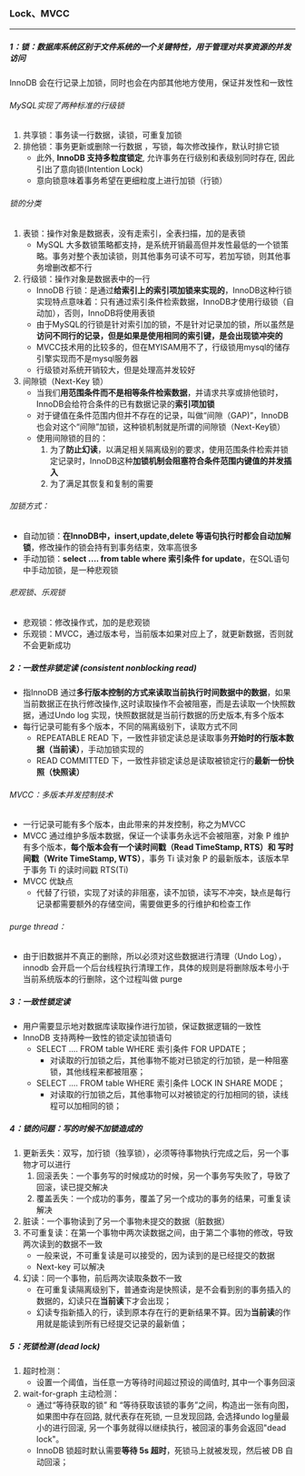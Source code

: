 ### Lock、MVCC

------

##### 1：锁：数据库系统区别于文件系统的⼀个关键特性，用于管理对共享资源的并发访问

InnoDB 会在行记录上加锁，同时也会在内部其他地方使用，保证并发性和一致性

###### MySQL实现了两种标准的行级锁

1. 共享锁：事务读一行数据，读锁，可重复加锁
2. 排他锁：事务更新或删除一行数据 ，写锁，每次修改操作，默认时排它锁
   - 此外, **InnoDB 支持多粒度锁定**, 允许事务在行级别和表级别同时存在, 因此引出了意向锁(Intention Lock)
   - 意向锁意味着事务希望在更细粒度上进行加锁（行锁）

###### 锁的分类

1. 表锁：操作对象是数据表，没有走索引，全表扫描，加的是表锁
   - MySQL 大多数锁策略都支持，是系统开销最高但并发性最低的一个锁策略。事务对整个表加读锁，则其他事务可读不可写，若加写锁，则其他事务增删改都不行
2. 行级锁：操作对象是数据表中的一行
   - InnoDB 行锁：是通过**给索引上的索引项加锁来实现的**，InnoDB这种行锁实现特点意味着：只有通过索引条件检索数据，InnoDB才使用行级锁（自动加），否则，InnoDB将使用表锁
   - 由于MySQL的行锁是针对索引加的锁，不是针对记录加的锁，所以虽然是**访问不同行的记录，但是如果是使用相同的索引键，是会出现锁冲突的**
   - MVCC技术用的比较多的，但在MYISAM用不了，行级锁用mysql的储存引擎实现而不是mysql服务器
   - 行级锁对系统开销较大，但是处理高并发较好
3. 间隙锁（Next-Key 锁）
   - 当我们**用范围条件而不是相等条件检索数据**，并请求共享或排他锁时，InnoDB会给符合条件的已有数据记录的**索引项加锁**
   - 对于键值在条件范围内但并不存在的记录，叫做“间隙（GAP)”，InnoDB也会对这个“间隙”加锁，这种锁机制就是所谓的间隙锁（Next-Key锁）
   - 使用间隙锁的目的：
     1. 为了**防止幻读**，以满足相关隔离级别的要求，使用范围条件检索并锁定记录时，InnoDB这种**加锁机制会阻塞符合条件范围内键值的并发插入**
     2. 为了满足其恢复和复制的需要

###### 加锁方式：

- 自动加锁：**在InnoDB中，insert,update,delete 等语句执行时都会自动加解锁**，修改操作的锁会持有到事务结束，效率高很多
- 手动加锁：**select .... from table where 索引条件 for update**，在SQL语句中手动加锁，是一种悲观锁

###### 悲观锁、乐观锁

- 悲观锁：修改操作式，加的是悲观锁
- 乐观锁：MVCC，通过版本号，当前版本如果对应上了，就更新数据，否则就不会更新成功

##### 2：一致性非锁定读 (consistent nonblocking read) 

- 指InnoDB 通过**多行版本控制的方式来读取当前执行时间数据中的数据**，如果当前数据正在执行修改操作,这时读取操作不会被阻塞，而是去读取⼀个快照数据，通过Undo log 实现，快照数据就是当前行数据的历史版本,有多个版本
- 每行记录可能有多个版本，不同的隔离级别下，读取方式不同
  - REPEATABLE READ 下，一致性非锁定读总是读取事务**开始时的行版本数据（当前读）**，手动加锁实现的
  - READ COMMITTED 下，一致性非锁定读总是读取被锁定行的**最新一份快照（快照读）**

###### MVCC：多版本并发控制技术

- 一行记录可能有多个版本，由此带来的并发控制，称之为MVCC
- MVCC 通过维护多版本数据，保证一个读事务永远不会被阻塞，对象 P 维护有多个版本，**每个版本会有一个读时间戳（Read TimeStamp, RTS）和 写时间戳（Write TimeStamp, WTS）**，事务 Ti 读对象 P 的最新版本，该版本早于事务 Ti 的读时间戳 RTS(Ti)
- MVCC 优缺点
  - 代替了行锁，实现了对读的非阻塞，读不加锁，读写不冲突，缺点是每行记录都需要额外的存储空间，需要做更多的行维护和检查工作

###### purge thread：

- 由于旧数据并不真正的删除，所以必须对这些数据进行清理（Undo Log），innodb 会开启一个后台线程执行清理工作，具体的规则是将删除版本号小于当前系统版本的行删除，这个过程叫做 purge


##### 3：一致性锁定读

- 用户需要显示地对数据库读取操作进行加锁，保证数据逻辑的一致性
- InnoDB 支持两种一致性的锁定读加锁语句
  - SELECT .... FROM table WHERE 索引条件 FOR UPDATE；
    - 对读取的行加锁之后，其他事物不能对已锁定的行加锁，是一种阻塞锁，其他线程来都被阻塞；
  - SELECT .... FROM table WHERE 索引条件 LOCK IN SHARE MODE；
    - 对读取的行加锁之后，其他事物可以对被锁定的行加相同的锁，读线程可以加相同的锁；

##### 4：锁的问题：写的时候不加锁造成的

1. 更新丢失：双写，加行锁（独享锁），必须等待事物执行完成之后，另一个事物才可以进行
   1. 回滚丢失：一个事务写的时候成功的时候，另一个事务写失败了，导致了回滚，读已提交解决
   2. 覆盖丢失：一个成功的事务，覆盖了另一个成功的事务的结果，可重复读解决
2. 脏读：一个事物读到了另一个事物未提交的数据（脏数据）
3. 不可重复读：在第一个事物中两次读数据之间，由于第二个事物的修改，导致两次读到的数据不一致
   - 一般来说，不可重复读是可以接受的，因为读到的是已经提交的数据
   - Next-key 可以解决
4. 幻读：同一个事物，前后两次读取条数不一致
   - 在可重复读隔离级别下，普通查询是快照读，是不会看到别的事务插入的数据的，幻读只在**当前读**下才会出现；
   - 幻读专指新插入的行，读到原本存在行的更新结果不算。因为**当前读**的作用就是能读到所有已经提交记录的最新值；

##### 5：死锁检测 (dead lock)

1. 超时检测：
   -  设置一个阈值，当任意一方等待时间超过预设的阈值时, 其中⼀个事务回滚 
2. wait-for-graph 主动检测：
   - 通过“等待获取的锁” 和 “等待获取该锁的事务”之间，构造出⼀张有向图，如果图中存在回路, 就代表存在死锁, 一旦发现回路, 会选择undo log量最小的进行回滚, 另⼀个事务就得以继续执行，被回滚的事务会返回"dead lock"。
   - InnoDB 锁超时默认需要**等待 5s 超时**，死锁马上就被发现，然后被  DB 自动回滚；
